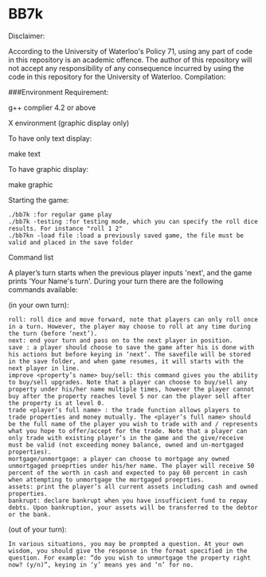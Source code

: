 # BB7k
Disclaimer:

According to the University of Waterloo's Policy 71, using any part of code in this repository is an academic offence. The author of this repository will not accept any responsibility of any consequence incurred by using the code in this repository for the University of Waterloo.
Compilation:

###Environment Requirement:

g++ complier 4.2 or above

X environment (graphic display only)

To have only text display:

make text

To have graphic display:

make graphic

Starting the game:

    ./bb7k :for regular game play
    ./bb7k -testing :for testing mode, which you can specify the roll dice results. For instance "roll 1 2"
    ./bb7kn -load file :load a previously saved game, the file must be valid and placed in the save folder

Command list

A player’s turn starts when the previous player inputs 'next', and the game prints 'Your Name's turn'. During your turn there are the following commands available:

(in your own turn):

    roll: roll dice and move forward, note that players can only roll once in a turn. However, the player may choose to roll at any time during the turn (before ‘next’).
    next: end your turn and pass on to the next player in position.
    save : a player should choose to save the game after his is done with his actions but before keying in ‘next’. The savefile will be stored in the save folder, and when game resumes, it will starts with the next player in line.
    improve <property’s name> buy/sell: this command gives you the ability to buy/sell upgrades. Note that a player can choose to buy/sell any property under his/her name multiple times, however the player cannot buy after the property reaches level 5 nor can the player sell after the property is at level 0.
    trade <player’s full name> : the trade function allows players to trade properties and money mutually. The <player’s full name> should be the full name of the player you wish to trade with and / represents what you hope to offer/accept for the trade. Note that a player can only trade with existing player’s in the game and the give/receive must be valid (not exceeding money balance, owned and un-mortgaged properties).
    mortgage/unmortgage: a player can choose to mortgage any owned unmortgaged proeprties under his/her name. The player will receive 50 percent of the worth in cash and expected to pay 60 percent in cash when attempting to unmortgage the mortgaged proeprties.
    assets: print the player’s all current assets including cash and owned properties.
    bankrupt: declare bankrupt when you have insufficient fund to repay debts. Upon bankruption, your assets will be transferred to the debtor or the bank.

(out of your turn):

    In various situations, you may be prompted a question. At your own wisdom, you should give the response in the format specified in the question. For example: “do you wish to unmortgage the property right now? (y/n)”, keying in ‘y’ means yes and ‘n’ for no.
